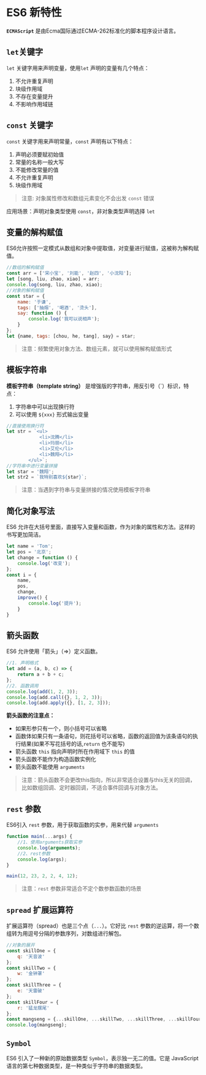 # ES6 新特性

**`ECMAScript`** 是由Ecma国际通过ECMA-262标准化的脚本程序设计语言。

## `let`关键字

`let` 关键字用来声明变量，使用`let` 声明的变量有几个特点：

1. 不允许重复声明
2. 块级作用域
3. 不存在变量提升
4. 不影响作用域链

## `const` 关键字

`const` 关键字用来声明常量，`const` 声明有以下特点：

1. 声明必须要赋初始值
2. 常量的名称一般大写
3. 不能修改常量的值
4. 不允许重复声明
5. 块级作用域

> 注意: 对象属性修改和数组元素变化不会出发 `const` 错误

应用场景：声明对象类型使用 `const`，非对象类型声明选择 `let`

## 变量的解构赋值

ES6允许按照一定模式从数组和对象中提取值，对变量进行赋值，这被称为解构赋值。

```javascript
//数组的解构赋值
const arr = ['宋小宝', '刘能', '赵四', '小沈阳'];
let [song, liu, zhao, xiao] = arr;
console.log(song, liu, zhao, xiao);
//对象的解构赋值
const star = {
    name: '于谦',
    tags: ['抽烟', '喝酒', '烫头'],
    say: function () {
        console.log('我可以说相声');
    }
};
let {name, tags: [chou, he, tang], say} = star;
```

> 注意：频繁使用对象方法、数组元素，就可以使用解构赋值形式

## 模板字符串

**模板字符串（template string）** 是增强版的字符串，用反引号（`）标识，特点：

1. 字符串中可以出现换行符
2. 可以使用 `${xxx}` 形式输出变量

```javascript
//直接使用换行符
let str = `<ul>
            <li>沈腾</li>
            <li>玛丽</li>
            <li>艾伦</li>
            <li>魏翔</li>
        </ul>`;
//字符串中进行变量拼接
let star = '魏翔';
let str2 = `我特别喜欢${star}`;
```

> 注意：当遇到字符串与变量拼接的情况使用模板字符串

## 简化对象写法

ES6 允许在大括号里面，直接写入变量和函数，作为对象的属性和方法。这样的书写更加简洁。

```javascript
let name = 'Tom';
let pos = '北京';
let change = function () {
    console.log('改变');
};
const i = {
    name,
    pos,
    change,
    improve() {
        console.log('提升');
    }
}
```

## 箭头函数

ES6 允许使用「箭头」（=>）定义函数。

```javascript
//1. 声明格式
let add = (a, b, c) => {
    return a + b + c;
};
//2. 函数调用
console.log(add(1, 2, 3));
console.log(add.call({}, 1, 2, 3));
console.log(add.apply({}, [1, 2, 3]));
```

**箭头函数的注意点：**

- 如果形参只有一个，则小括号可以省略
- 函数体如果只有一条语句，则花括号可以省略，函数的返回值为该条语句的执行结果(如果不写花括号的话,`return` 也不能写)
- 箭头函数 `this` 指向声明时所在作用域下 `this` 的值
- 箭头函数不能作为构造函数实例化
- 箭头函数不能使用 `arguments`

> 注意：箭头函数不会更改this指向，所以非常适合设置与this无关的回调，比如数组回调、定时器回调，不适合事件回调与对象方法。

## `rest` 参数

ES6引入 `rest` 参数，用于获取函数的实参，用来代替 `arguments`

```javascript
function main(...args) {
    //1、使用arguments获取实参
    console.log(arguments);
    //2、rest参数
    console.log(args);
}

main(12, 23, 2, 2, 4, 12);
```

> 注意：`rest` 参数非常适合不定个数参数函数的场景

## `spread` 扩展运算符

扩展运算符（spread）也是三个点（`...`）。它好比 `rest` 参数的逆运算，将一个数组转为用逗号分隔的参数序列，对数组进行解包。

```javascript
//对象的展开
const skillOne = {
    q: '天音波'
};
const skillTwo = {
    w: '金钟罩'
};
const skillThree = {
    e: '天雷破'
};
const skillFour = {
    r: '猛龙摆尾'
};
const mangseng = {...skillOne, ...skillTwo, ...skillThree, ...skillFour};
console.log(mangseng);
```

## `Symbol`

ES6 引入了一种新的原始数据类型 `Symbol`，表示独一无二的值。它是 JavaScript 语言的第七种数据类型，是一种类似于字符串的数据类型。



